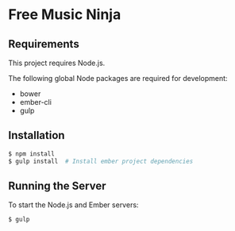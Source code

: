 Free Music Ninja
================

Requirements
------------

This project requires Node.js.

The following global Node packages are required for development:

- bower
- ember-cli
- gulp

Installation
------------

```bash
$ npm install
$ gulp install  # Install ember project dependencies
```

Running the Server
------------------

To start the Node.js and Ember servers:

```bash
$ gulp
```
